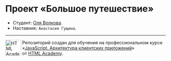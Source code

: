 # Проект «Большое путешествие»

* Студент: [Оля Волкова](https://up.htmlacademy.ru/ecmascript/22/user/1453623).
* Наставник: `Анастасия Гущина`.

---

<a href="https://htmlacademy.ru/intensive/ecmascript"><img align="left" width="50" height="50" title="HTML Academy" src="https://up.htmlacademy.ru/static/img/intensive/ecmascript/logo-for-github.svg"></a>

Репозиторий создан для обучения на профессиональном курсе «[JavaScript. Архитектура клиентских приложений](https://htmlacademy.ru/intensive/ecmascript)» от [HTML Academy](https://htmlacademy.ru).

[check-image]: https://github.com/htmlacademy-ecmascript/1453623-big-trip-22/workflows/Project%20check/badge.svg?branch=master
[check-url]: https://github.com/htmlacademy-ecmascript/1453623-big-trip-22/actions
